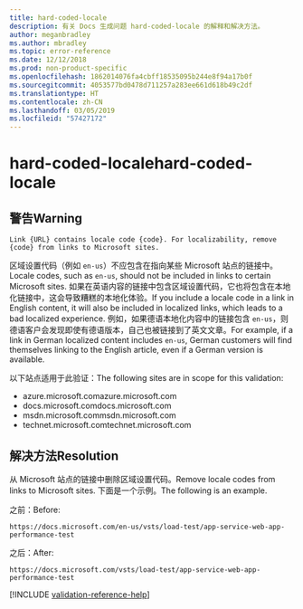 ```yaml
---
title: hard-coded-locale
description: 有关 Docs 生成问题 hard-coded-locale 的解释和解决方法。
author: meganbradley
ms.author: mbradley
ms.topic: error-reference
ms.date: 12/12/2018
ms.prod: non-product-specific
ms.openlocfilehash: 1862014076fa4cbff18535095b244e8f94a17b0f
ms.sourcegitcommit: 4053577bd0478d711257a283ee661d618b49c2df
ms.translationtype: HT
ms.contentlocale: zh-CN
ms.lasthandoff: 03/05/2019
ms.locfileid: "57427172"
---
```

# <a name="hard-coded-locale"></a><span data-ttu-id="5b27b-103">hard-coded-locale</span><span class="sxs-lookup"><span data-stu-id="5b27b-103">hard-coded-locale</span></span>

## <a name="warning"></a><span data-ttu-id="5b27b-104">警告</span><span class="sxs-lookup"><span data-stu-id="5b27b-104">Warning</span></span>

`Link {URL} contains locale code {code}. For localizability, remove {code} from links to Microsoft sites.`

<span data-ttu-id="5b27b-105">区域设置代码（例如 `en-us`）不应包含在指向某些 Microsoft 站点的链接中。</span><span class="sxs-lookup"><span data-stu-id="5b27b-105">Locale codes, such as `en-us`, should not be included in links to certain Microsoft sites.</span></span> <span data-ttu-id="5b27b-106">如果在英语内容的链接中包含区域设置代码，它也将包含在本地化链接中，这会导致糟糕的本地化体验。</span><span class="sxs-lookup"><span data-stu-id="5b27b-106">If you include a locale code in a link in English content, it will also be included in localized links, which leads to a bad localized experience.</span></span> <span data-ttu-id="5b27b-107">例如，如果德语本地化内容中的链接包含 `en-us`，则德语客户会发现即使有德语版本，自己也被链接到了英文文章。</span><span class="sxs-lookup"><span data-stu-id="5b27b-107">For example, if a link in German localized content includes `en-us`, German customers will find themselves linking to the English article, even if a German version is available.</span></span>

<span data-ttu-id="5b27b-108">以下站点适用于此验证：</span><span class="sxs-lookup"><span data-stu-id="5b27b-108">The following sites are in scope for this validation:</span></span>

- <span data-ttu-id="5b27b-109">azure.microsoft.com</span><span class="sxs-lookup"><span data-stu-id="5b27b-109">azure.microsoft.com</span></span>
- <span data-ttu-id="5b27b-110">docs.microsoft.com</span><span class="sxs-lookup"><span data-stu-id="5b27b-110">docs.microsoft.com</span></span>
- <span data-ttu-id="5b27b-111">msdn.microsoft.com</span><span class="sxs-lookup"><span data-stu-id="5b27b-111">msdn.microsoft.com</span></span>
- <span data-ttu-id="5b27b-112">technet.microsoft.com</span><span class="sxs-lookup"><span data-stu-id="5b27b-112">technet.microsoft.com</span></span>

## <a name="resolution"></a><span data-ttu-id="5b27b-113">解决方法</span><span class="sxs-lookup"><span data-stu-id="5b27b-113">Resolution</span></span>

<span data-ttu-id="5b27b-114">从 Microsoft 站点的链接中删除区域设置代码。</span><span class="sxs-lookup"><span data-stu-id="5b27b-114">Remove locale codes from links to Microsoft sites.</span></span> <span data-ttu-id="5b27b-115">下面是一个示例。</span><span class="sxs-lookup"><span data-stu-id="5b27b-115">The following is an example.</span></span>

<span data-ttu-id="5b27b-116">之前：</span><span class="sxs-lookup"><span data-stu-id="5b27b-116">Before:</span></span>

`https://docs.microsoft.com/en-us/vsts/load-test/app-service-web-app-performance-test`

<span data-ttu-id="5b27b-117">之后：</span><span class="sxs-lookup"><span data-stu-id="5b27b-117">After:</span></span>

`https://docs.microsoft.com/vsts/load-test/app-service-web-app-performance-test`

<!--make sure to add this file to your includes folder and verify the path-->
[!INCLUDE [validation-reference-help](includes/validation-reference-help.md)]